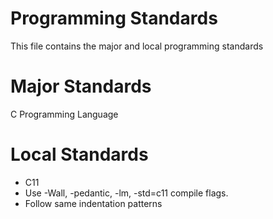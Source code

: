 # Programming Standards

This file contains the major and local programming standards

# Major Standards

C Programming Language

# Local Standards

- C11
- Use -Wall, -pedantic, -lm, -std=c11 compile flags.
- Follow same indentation patterns

